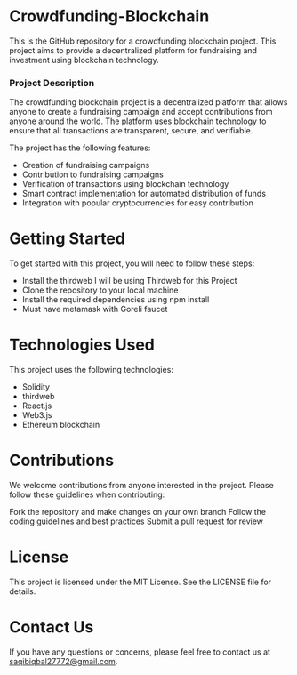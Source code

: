 # Crowdfunding-Blockchain
This is the GitHub repository for a crowdfunding blockchain project. This project aims to provide a decentralized platform for fundraising and investment using blockchain technology.

### Project Description
The crowdfunding blockchain project is a decentralized platform that allows anyone to create a fundraising campaign and accept contributions from anyone around the world. The platform uses blockchain technology to ensure that all transactions are transparent, secure, and verifiable.

The project has the following features:

* Creation of fundraising campaigns
* Contribution to fundraising campaigns
* Verification of transactions using blockchain technology
* Smart contract implementation for automated distribution of funds
* Integration with popular cryptocurrencies for easy contribution

# Getting Started

To get started with this project, you will need to follow these steps:

* Install the thirdweb I will be using Thirdweb for this Project
* Clone the repository to your local machine
* Install the required dependencies using npm install
* Must have metamask with Goreli faucet 


# Technologies Used
This project uses the following technologies:

* Solidity
* thirdweb
* React.js
* Web3.js
* Ethereum blockchain


# Contributions
We welcome contributions from anyone interested in the project. Please follow these guidelines when contributing:

Fork the repository and make changes on your own branch
Follow the coding guidelines and best practices
Submit a pull request for review

# License
This project is licensed under the MIT License. See the LICENSE file for details.

# Contact Us
If you have any questions or concerns, please feel free to contact us at saqibiqbal27772@gmail.com.
